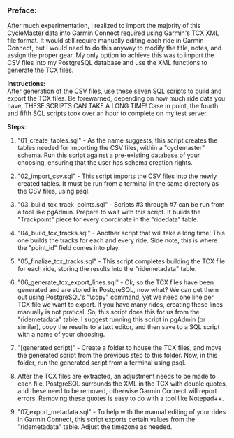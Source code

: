 ### Preface:

After much experimentation, I realized to import the majority of this CycleMaster data into Garmin Connect required using Garmin's TCX XML file format.  It would still require manually editing each ride in Garmin Connect, but I would need to do this anyway to modify the title, notes, and assign the proper gear.  My only option to achieve this was to import the CSV files into my PostgreSQL database and use the XML functions to generate the TCX files.

**Instructions:**  
After generation of the CSV files, use these seven SQL scripts to build and export the TCX files.  Be forewarned, depending on how much ride data you have, THESE SCRIPTS CAN TAKE A LONG TIME!  Case in point, the fourth and fifth SQL scripts took over an hour to complete on my test server.


**Steps**:

1. "01_create_tables.sql" - As the name suggests, this script creates the tables needed for importing the CSV files, within a "cyclemaster" schema.  Run this script against a pre-existing database of your choosing, ensuring that the user has schema creation rights.

2. "02_import_csv.sql" - This script imports the CSV files into the newly created tables.  It must be run from a terminal in the same directory as the CSV files, using psql.

3. "03_build_tcx_track_points.sql" - Scripts #3 through #7 can be run from a tool like pgAdmin.  Prepare to wait with this script.  It builds the "Trackpoint" piece for every coordinate in the "ridedata" table.

4. "04_build_tcx_tracks.sql" - Another script that will take a long time!  This one builds the tracks for each and every ride.  Side note, this is where the "point_id" field comes into play.

5. "05_finalize_tcx_tracks.sql" - This script completes building the TCX file for each ride, storing the results into the "ridemetadata" table.

6. "06_generate_tcx_export_lines.sql" - Ok, so the TCX files have been generated and are stored in PostgreSQL, now what?  We can get them out using PostgreSQL's "\copy" command, yet we need one line per TCX file we want to export.  If you have many rides, creating these lines manually is not pratical.  So, this script does this for us from the "ridemetadata" table.  I suggest running this script in pgAdmin (or similar), copy the results to a text editor, and then save to a SQL script with a name of your choosing.

7. "[generated script]" - Create a folder to house the TCX files, and move the generated script from the previous step to this folder.  Now, in this folder, run the generated script from a terminal using psql.

8. After the TCX files are extracted, an adjustment needs to be made to each file.  PostgreSQL surrounds the XML in the TCX with double quotes, and these need to be removed, otherwise Garmin Connect will report errors.  Removing these quotes is easy to do with a tool like Notepad++.

9. "07_export_metadata.sql" - To help with the manual editing of your rides in Garmin Connect, this script exports certain values from the "ridemetadata" table.  Adjust the timezone as needed.
